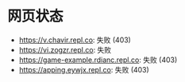 # 网页状态
- https://v.chavir.repl.co: 失败 (403)
- https://vi.zogzr.repl.co: 失败
- https://game-example.rdianc.repl.co: 失败 (403)
- https://apping.eywjx.repl.co: 失败 (403)
